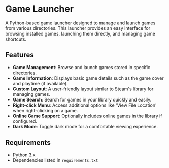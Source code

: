 # Game Launcher

A Python-based game launcher designed to manage and launch games from various directories. This launcher provides an easy interface for browsing installed games, launching them directly, and managing game shortcuts.

## Features
- **Game Management**: Browse and launch games stored in specific directories.
- **Game Information**: Displays basic game details such as the game cover and playtime (if available).
- **Custom Layout**: A user-friendly layout similar to Steam's library for managing games.
- **Game Search**: Search for games in your library quickly and easily.
- **Right-click Menu**: Access additional options like 'View File Location' when right-clicking on a game.
- **Online Game Support**: Optionally includes online games in the library if configured.
- **Dark Mode**: Toggle dark mode for a comfortable viewing experience.

## Requirements
- Python 3.x
- Dependencies listed in `requirements.txt`
